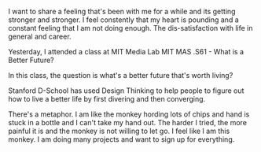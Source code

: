 I want to share a feeling that's been with me for a while and its getting stronger and stronger. I feel constently that my heart is pounding and a constant feeling that I am not doing enough. The dis-satisfaction with life in general and career.

Yesterday, I attended a class at MIT Media Lab MIT MAS .S61 - What is a Better Future?

In this class, the question is what's a better future that's worth living?

Stanford D-School has used Design Thinking to help people to figure out how to live a better life by first divering and then converging.

There's a metaphor. I am like the monkey hording lots of chips and hand is stuck in a bottle and I can't take my hand out. The harder I tried, the more painful it is and the monkey is not willing to let go. I feel like I am this monkey. I am doing many projects and want to sign up for everything.
